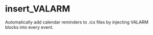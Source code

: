 # insert_VALARM
Automatically add calendar reminders to .ics files by injecting VALARM blocks into every event.

